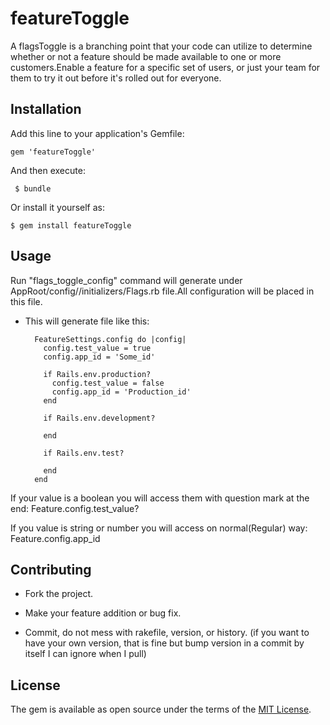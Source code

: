 # featureToggle
A flagsToggle is a branching point that your code can utilize to determine whether or not a feature should be made available to one or more customers.Enable a feature for a specific set of users, or just your team for them to try it out before it's rolled out for everyone.
## Installation

Add this line to your application's Gemfile:


    gem 'featureToggle'


And then execute:

     $ bundle

Or install it yourself as:

    $ gem install featureToggle

## Usage
 Run "flags_toggle_config" command will generate under AppRoot/config//initializers/Flags.rb file.All configuration will be placed in this file.

 * This will generate file like this:
 
         FeatureSettings.config do |config|
           config.test_value = true
           config.app_id = 'Some_id'

           if Rails.env.production?
             config.test_value = false
             config.app_id = 'Production_id'
           end

           if Rails.env.development?

           end

           if Rails.env.test?

           end
         end
If your value is a boolean you will access them with question mark at the end:
    Feature.config.test_value?

If you value is string or number you will access on normal(Regular) way:
    Feature.config.app_id  




## Contributing

* Fork the project.

* Make your feature addition or bug fix.

* Commit, do not mess with rakefile, version, or history. (if you want to have your own version, that is fine but bump version in a commit by itself I can ignore when I pull)

## License

The gem is available as open source under the terms of the [MIT License](http://opensource.org/licenses/MIT).

